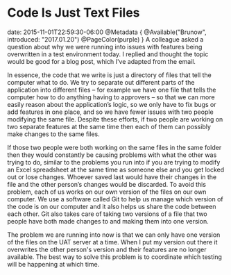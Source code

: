 # Code Is Just Text Files
date: 2015-11-01T22:59:30-06:00
@Metadata {
  @Available("Brunow", introduced: "2017.01.20")
  @PageColor(purple)
}
A colleague asked a question about why we were running into issues with features being overwritten in a test environment today. I replied and thought the topic would be good for a blog post, which I've adapted from the email.

In essence, the code that we write is just a directory of files that tell the computer what to do. We try to separate out different parts of the application into different files – for example we have one file that tells the computer how to do anything having to approvers – so that we can more easily reason about the application’s logic, so we only have to fix bugs or add features in one place, and so we have fewer issues with two people modifying the same file. Despite these efforts, if two people are working on two separate features at the same time then each of them can possibly make changes to the same files.

If those two people were both working on the same files in the same folder then they would constantly be causing problems with what the other was trying to do, similar to the problems you run into if you are trying to modify an Excel spreadsheet at the same time as someone else and you get locked out or lose changes. Whoever saved last would have their changes in the file and the other person’s changes would be discarded. To avoid this problem, each of us works on our own version of the files on our own computer. We use a software called Git to help us manage which version of the code is on our computer and it also helps us share the code between each other. Git also takes care of taking two versions of a file that two people have both made changes to and making them into one version.

The problem we are running into now is that we can only have one version of the files on the UAT server at a time. When I put my version out there it overwrites the other person's version and their features are no longer available. The best way to solve this problem is to coordinate which testing will be happening at which time. 
